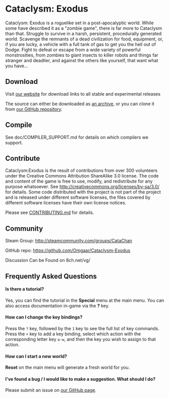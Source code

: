 # Cataclysm: Exodus

Cataclysm: Exodus is a roguelike set in a post-apocalyptic world. While some have described it as a "zombie game", there is far more to Cataclysm than that. Struggle to survive in a harsh, persistent, procedurally generated world. Scavenge the remnants of a dead civilization for food, equipment, or, if you are lucky, a vehicle with a full tank of gas to get you the hell out of Dodge. Fight to defeat or escape from a wide variety of powerful monstrosities, from zombies to giant insects to killer robots and things far stranger and deadlier, and against the others like yourself, that want what you have...


## Download

Visit [our website](http://steamcommunity.com/groups/CataChan) for download links to all stable and experimental releases

The source can either be downloaded as [an archive](https://github.com/Omgaar/Cataclysm-Exodus/archive/master.zip), or you can clone it from [our GitHub repository](https://github.com/Omgaar/Cataclysm-Exodus/).


## Compile

See doc/COMPILER_SUPPORT.md for details on which compilers we support.


## Contribute

Cataclysm:Exodus is the result of contributions from over 300 volunteers under the Creative Commons Attribution ShareAlike 3.0 license.  The code and content of the game is free to use, modify, and redistribute for any purpose whatsoever.  See http://creativecommons.org/licenses/by-sa/3.0/ for details.
Some code distributed with the project is not part of the project and is released under different software licenses, the files covered by different software licenses have their own license notices.


Please see [CONTRIBUTING.md](https://github.com/Omgaar/Cataclysm-Exodus/blob/master/CONTRIBUTING.md) for details.

## Community

Steam Group:
http://steamcommunity.com/groups/CataChan

GitHub repo:
https://github.com/Omgaar/Cataclysm-Exodus

Discussion Can be Found on 8ch.net/vg/

## Frequently Asked Questions

#### Is there a tutorial?

Yes, you can find the tutorial in the **Special** menu at the main menu. You can also access documentation in-game via the **?** key.

#### How can I change the key bindings?

Press the `?` key, followed by the `1` key to see the full list of key commands. Press the `+` key to add a key binding, select which action with the corresponding letter key `a-w`, and then the key you wish to assign to that action.

#### How can I start a new world?

**Reset** on the main menu will generate a fresh world for you.

#### I've found a bug / I would like to make a suggestion. What should I do?

Please submit an issue on [our GitHub page](https://github.com/Omgaar/Cataclysm-Exodus/issues/).
